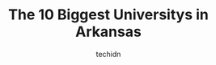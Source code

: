 ---
layout: ampstory
image: https://i0.wp.com/paketmu.com/wp-content/uploads/2023/06/university-of-arkansas-0-in-arkansas-1686370377.jpeg?resize=640,853
author: techidn
featured: false
description: Explore the diverse University scene in Arkansas, home to an incredible selection of 10 establishments catering to every taste. Whether youre in search of iconic favorites or undiscovered t
title: The 10 Biggest Universitys in Arkansas
cover:
   title: The 10 Biggest Universitys in Arkansas
   subtitle: RICKPATE
   background: https://paketmu.com/wp-content/uploads/2023/06/university-of-arkansas-0-in-arkansas-1686370377.jpeg

pages: 
 - layout: thirds
   top: <h1>#1 University of Arkansas</h1>
   bottom: "<p>Drove by the campus and it was really nice! All the buildings are super modern and love the hills and mountains surrounding the area!</p>"
   background: https://paketmu.com/wp-content/uploads/2023/06/university-of-arkansas-1-in-arkansas-1686370378.jpeg
   backgroundblur: true
 - layout: thirds
   top: <h1>#2 Arkansas Tech University</h1>
   bottom: "<p>Such a disappointment in an accredited establishment.  This school has turned woke and practices reverse discrimination.  They will not stand behind their students but in</p>"
   background: https://paketmu.com/wp-content/uploads/2023/06/university-of-arkansas-2-in-arkansas-1686370379.jpeg
   cta:
      link: https://paketmu.com/the-10-biggest-universitys-in-arkansas/
      text: The 10 Biggest Universitys in Arkansas
 - layout: thirds
   top: <h1>#3 Henderson State University</h1>
   bottom: "<p>While Im glad my child got a bachelors degree. It was a long hard road due to financial cuts and bad management at this location. Many of the tenured faculty are either</p>"
   background: https://paketmu.com/wp-content/uploads/2023/06/university-of-arkansas-3-in-arkansas-1686370380.jpeg
   cta:
      link: https://paketmu.com/the-10-biggest-universitys-in-arkansas/
      text: The 10 Biggest Universitys in Arkansas
 - layout: thirds
   top: <h1>#4 University of Central Arkansas</h1>
   bottom: "<p>201 Donaghey Ave, Conway, AR 72035, United States</p>"
   background: https://images.unsplash.com/photo-1614648718611-0635f29016cb?ixlib=rb-4.0.3&ixid=MnwxMjA3fDB8MHxwaG90by1wYWdlfHx8fGVufDB8fHx8&auto=format&fit=crop&w=640&h=853&q=80
   cta:
      link: https://paketmu.com/the-10-biggest-universitys-in-arkansas/
      text: The 10 Biggest Universitys in Arkansas
 - layout: thirds
   top: <h1>#5 Arkansas State University</h1>
   bottom: "<p>2105 East, Aggie Rd, Jonesboro, AR 72401, United States</p>"
   background: https://images.unsplash.com/photo-1553949345-eb786bb3f7ba?ixlib=rb-4.0.3&ixid=MnwxMjA3fDB8MHxwaG90by1wYWdlfHx8fGVufDB8fHx8&auto=format&fit=crop&w=640&h=853&q=80
   cta:
      link: https://paketmu.com/the-10-biggest-universitys-in-arkansas/
      text: The 10 Biggest Universitys in Arkansas
 - layout: thirds
   top: <h1>#6 University of Arkansas at Little Rock</h1>
   bottom: "<p>2801 S University Ave, Little Rock, AR 72204, United States</p>"
   background: https://images.unsplash.com/photo-1536745287225-21d689278fd1?ixlib=rb-4.0.3&ixid=MnwxMjA3fDB8MHxwaG90by1wYWdlfHx8fGVufDB8fHx8&auto=format&fit=crop&w=640&h=853&q=80
   cta:
      link: https://paketmu.com/the-10-biggest-universitys-in-arkansas/
      text: The 10 Biggest Universitys in Arkansas
 - layout: thirds
   top: <h1>#7 University of Arkansas at Monticello</h1>
   bottom: "<p>346 University Dr, Monticello, AR 71656, United States</p>"
   background: https://images.unsplash.com/photo-1488554378835-f7acf46e6c98?ixlib=rb-4.0.3&ixid=MnwxMjA3fDB8MHxwaG90by1wYWdlfHx8fGVufDB8fHx8&auto=format&fit=crop&w=640&h=853&q=80
   cta:
      link: https://paketmu.com/the-10-biggest-universitys-in-arkansas/
      text: The 10 Biggest Universitys in Arkansas
 - layout: thirds
   middle: Continue reading...
   background: https://images.unsplash.com/photo-1595364397663-fca4f075d796?ixlib=rb-4.0.3&ixid=MnwxMjA3fDB8MHxwaG90by1wYWdlfHx8fGVufDB8fHx8&auto=format&fit=crop&w=640&h=853&q=80
   cta:
      link: https://paketmu.com/the-10-biggest-universitys-in-arkansas/
      text: The 10 Biggest Universitys in Arkansas
      
---
